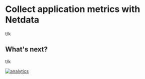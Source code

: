 <!--
title: "Collect application metrics with Netdata"
sidebar_label: "Application metrics"
description: ""
custom_edit_url: https://github.com/netdata/netdata/edit/master/docs/collect/application-metrics.md
-->

# Collect application metrics with Netdata

t/k

## What's next?

t/k

[![analytics](https://www.google-analytics.com/collect?v=1&aip=1&t=pageview&_s=1&ds=github&dr=https%3A%2F%2Fgithub.com%2Fnetdata%2Fnetdata&dl=https%3A%2F%2Fmy-netdata.io%2Fgithub%2Fdocs%2Fcollect%2Fapplication-metrics&_u=MAC~&cid=5792dfd7-8dc4-476b-af31-da2fdb9f93d2&tid=UA-64295674-3)](<>)
